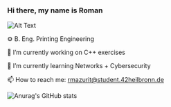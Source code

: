 ### Hi there, my name is Roman

![Alt Text](https://media.giphy.com/media/WsvLlmmjx9tnmeTPNc/giphy.gif)


⚙️ B. Eng. Printing Engineering

🔭 I’m currently working on C++ exercises 

🌱 I’m currently learning Networks + Cybersecurity 

📫 How to reach me: rmazurit@student.42heilbronn.de 










![Anurag's GitHub stats](https://github-readme-stats.vercel.app/api?username=FVNRLS&count_private=true)

